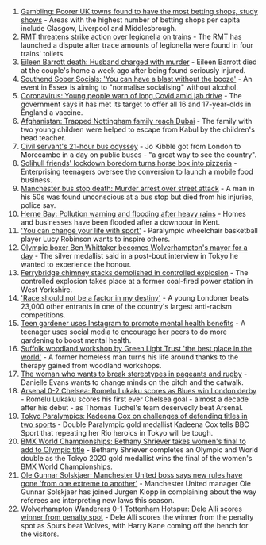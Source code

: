 1. [Gambling: Poorer UK towns found to have the most betting shops, study shows](https://www.bbc.co.uk/news/business-58300899) - Areas with the highest number of betting shops per capita include Glasgow, Liverpool and Middlesbrough.
2. [RMT threatens strike action over legionella on trains](https://www.bbc.co.uk/news/uk-england-london-58298711) - The RMT has launched a dispute after trace amounts of legionella were found in four trains' toilets.
3. [Eileen Barrott death: Husband charged with murder](https://www.bbc.co.uk/news/uk-england-leeds-58291273) - Eileen Barrott died at the couple's home a week ago after being found seriously injured.
4. [Southend Sober Socials: 'You can have a blast without the booze'](https://www.bbc.co.uk/news/uk-england-essex-58173941) - An event in Essex is aiming to "normalise socialising" without alcohol.
5. [Coronavirus: Young people warn of long Covid amid jab drive](https://www.bbc.co.uk/news/uk-58301011) - The government says it has met its target to offer all 16 and 17-year-olds in England a vaccine.
6. [Afghanistan: Trapped Nottingham family reach Dubai](https://www.bbc.co.uk/news/uk-england-nottinghamshire-58293789) - The family with two young children were helped to escape from Kabul by the children's head teacher.
7. [Civil servant's 21-hour bus odyssey](https://www.bbc.co.uk/news/uk-england-london-58297172) - Jo Kibble got from London to Morecambe in a day on public buses - "a great way to see the country".
8. [Solihull friends' lockdown boredom turns horse box into pizzeria](https://www.bbc.co.uk/news/uk-england-birmingham-58283884) - Enterprising teenagers oversee the conversion to launch a mobile food business.
9. [Manchester bus stop death: Murder arrest over street attack](https://www.bbc.co.uk/news/uk-england-manchester-58302517) - A man in his 50s was found unconscious at a bus stop but died from his injuries, police say.
10. [Herne Bay: Pollution warning and flooding after heavy rains](https://www.bbc.co.uk/news/uk-england-kent-58298534) - Homes and businesses have been flooded after a downpour in Kent.
11. ['You can change your life with sport'](https://www.bbc.co.uk/news/uk-england-leicestershire-58273615) - Paralympic wheelchair basketball player Lucy Robinson wants to inspire others.
12. [Olympic boxer Ben Whittaker becomes Wolverhampton's mayor for a day](https://www.bbc.co.uk/news/uk-england-birmingham-58299944) - The silver medallist said in a post-bout interview in Tokyo he wanted to experience the honour.
13. [Ferrybridge chimney stacks demolished in controlled explosion](https://www.bbc.co.uk/news/uk-england-leeds-58297602) - The controlled explosion takes place at a former coal-fired power station in West Yorkshire.
14. ['Race should not be a factor in my destiny'](https://www.bbc.co.uk/news/uk-england-london-58283709) - A young Londoner beats 23,000 other entrants in one of the country's largest anti-racism competitions.
15. [Teen gardener uses Instagram to promote mental health benefits](https://www.bbc.co.uk/news/uk-england-cambridgeshire-58234738) - A teenager uses social media to encourage her peers to do more gardening to boost mental health.
16. [Suffolk woodland workshop by Green Light Trust 'the best place in the world'](https://www.bbc.co.uk/news/uk-england-suffolk-58270365) - A former homeless man turns his life around thanks to the therapy gained from woodland workshops.
17. [The woman who wants to break stereotypes in pageants and rugby](https://www.bbc.co.uk/news/uk-england-sussex-58261882) - Danielle Evans wants to change minds on the pitch and the catwalk.
18. [Arsenal 0-2 Chelsea: Romelu Lukaku scores as Blues win London derby](https://www.bbc.co.uk/sport/football/58193457) - Romelu Lukaku scores his first ever Chelsea goal - almost a decade after his debut - as Thomas Tuchel's team deservedly beat Arsenal.
19. [Tokyo Paralympics: Kadeena Cox on challenges of defending titles in two sports](https://www.bbc.co.uk/sport/disability-sport/58256947) - Double Paralympic gold medallist Kadeena Cox tells BBC Sport that repeating her Rio heroics in Tokyo will be tough.
20. [BMX World Championships: Bethany Shriever takes women's final to add to Olympic title](https://www.bbc.co.uk/sport/cycling/58298865) - Bethany Shriever completes an Olympic and World double as the Tokyo 2020 gold medallist wins the final of the women's BMX World Championships.
21. [Ole Gunnar Solskjaer: Manchester United boss says new rules have gone 'from one extreme to another'](https://www.bbc.co.uk/sport/football/58300075) - Manchester United manager Ole Gunnar Solskjaer has joined Jurgen Klopp in complaining about the way referees are interpreting new laws this season.
22. [Wolverhampton Wanderers 0-1 Tottenham Hotspur: Dele Alli scores winner from penalty spot](https://www.bbc.co.uk/sport/football/58193450) - Dele Alli scores the winner from the penalty spot as Spurs beat Wolves, with Harry Kane coming off the bench for the visitors.
